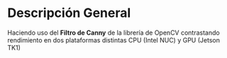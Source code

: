# Descripción General

Haciendo uso del __Filtro de Canny__ de la librería de OpenCV contrastando rendimiento en dos plataformas distintas CPU (Intel NUC) y GPU (Jetson TK1)
